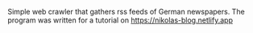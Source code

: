 Simple web crawler that gathers rss feeds of German newspapers.
The program was written for a tutorial on https://nikolas-blog.netlify.app
